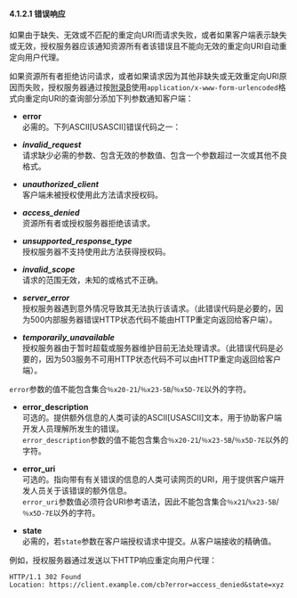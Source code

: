 #### 4.1.2.1 错误响应

如果由于缺失、无效或不匹配的重定向URI而请求失败，或者如果客户端表示缺失或无效，授权服务器应该通知资源所有者该错误且不能向无效的重定向URI自动重定向用户代理。

如果资源所有者拒绝访问请求，或者如果请求因为其他非缺失或无效重定向URI原因而失败，授权服务器通过按[附录B](../AppendixB/b.md)使用`application/x-www-form-urlencoded`格式向重定向URI的查询部分添加下列参数通知客户端：

-  **error**    
  必需的。下列ASCII[USASCII]错误代码之一：

  -  ***invalid_request***    
  请求缺少必需的参数、包含无效的参数值、包含一个参数超过一次或其他不良格式。

  -  ***unauthorized_client***    
  客户端未被授权使用此方法请求授权码。

  -  ***access_denied***    
  资源所有者或授权服务器拒绝该请求。

  -  ***unsupported_response_type***    
  授权服务器不支持使用此方法获得授权码。

  -  ***invalid_scope***    
  请求的范围无效，未知的或格式不正确。

  -  ***server_error***    
  授权服务器遇到意外情况导致其无法执行该请求。（此错误代码是必要的，因为500内部服务器错误HTTP状态代码不能由HTTP重定向返回给客户端）。

  -  ***temporarily_unavailable***    
  授权服务器由于暂时超载或服务器维护目前无法处理请求。（此错误代码是必要的，因为503服务不可用HTTP状态代码不可以由HTTP重定向返回给客户端）。

  `error`参数的值不能包含集合`％x20-21`/`％x23-5B`/`％x5D-7E`以外的字符。

-  **error_description**    
  可选的。提供额外信息的人类可读的ASCII[USASCII]文本，用于协助客户端开发人员理解所发生的错误。    
  `error_description`参数的值不能包含集合`％x20-21`/`％x23-5B`/`％x5D-7E`以外的字符。

-  **error_uri**    
  可选的。指向带有有关错误的信息的人类可读网页的URI，用于提供客户端开发人员关于该错误的额外信息。    
  `error_uri`参数值必须符合URI参考语法，因此不能包含集合`％x21`/`%x23-5B`/`％x5D-7E`以外的字符。

-  **state**    
  必需的，若`state`参数在客户端授权请求中提交。从客户端接收的精确值。

例如，授权服务器通过发送以下HTTP响应重定向用户代理：

```HTTP
HTTP/1.1 302 Found
Location: https://client.example.com/cb?error=access_denied&state=xyz
```
